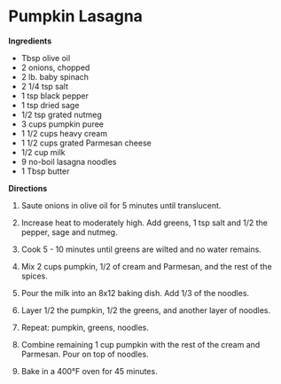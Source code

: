 Pumpkin Lasagna
===============

__Ingredients__

* Tbsp olive oil
* 2 onions, chopped
* 2 lb. baby spinach
* 2 1/4 tsp salt
* 1 tsp black pepper
* 1 tsp dried sage
* 1/2 tsp grated nutmeg
* 3 cups pumpkin puree
* 1 1/2 cups heavy cream
* 1 1/2 cups grated Parmesan cheese
* 1/2 cup milk
* 9 no-boil lasagna noodles
* 1 Tbsp butter

__Directions__

1. Saute onions in olive oil for 5 minutes until translucent.
2. Increase heat to moderately high.  Add greens, 1 tsp salt and 1/2 the pepper, sage and nutmeg.
3. Cook 5 - 10 minutes until greens are wilted and no water remains.

4. Mix 2 cups pumpkin, 1/2 of cream and Parmesan, and the rest of the spices.
5. Pour the milk into an 8x12 baking dish.  Add 1/3 of the noodles.
6. Layer 1/2 the pumpkin, 1/2 the greens, and another layer of noodles.  
7. Repeat: pumpkin, greens, noodles.
8. Combine remaining 1 cup pumpkin with the rest of the cream and Parmesan.  Pour on top of noodles.
9. Bake in a 400°F oven for 45 minutes.
